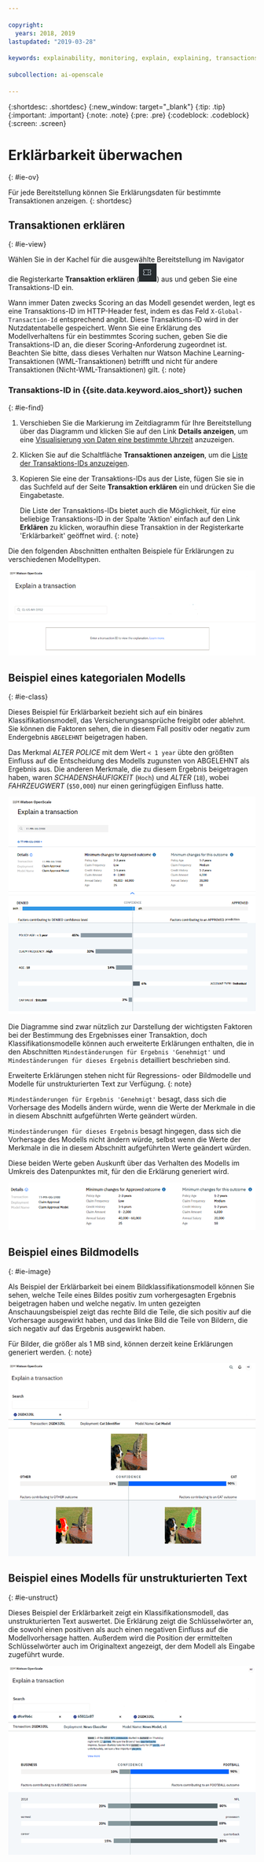 ```yaml
---

copyright:
  years: 2018, 2019
lastupdated: "2019-03-28"

keywords: explainability, monitoring, explain, explaining, transactions, transaction ID

subcollection: ai-openscale

---
```


{:shortdesc: .shortdesc}
{:new_window: target="_blank"}
{:tip: .tip}
{:important: .important}
{:note: .note}
{:pre: .pre}
{:codeblock: .codeblock}
{:screen: .screen}

# Erklärbarkeit überwachen
{: #ie-ov}

Für jede Bereitstellung können Sie Erklärungsdaten für bestimmte Transaktionen anzeigen.
{: shortdesc}

## Transaktionen erklären
{: #ie-view}

Wählen Sie in der Kachel für die ausgewählte Bereitstellung im Navigator die Registerkarte **Transaktion erklären** (![Registerkarte 'Transaktion erklären'](images/insight-transact-tab.png)) aus und geben Sie eine Transaktions-ID ein.

Wann immer Daten zwecks Scoring an das Modell gesendet werden, legt es eine Transaktions-ID im HTTP-Header fest, indem es das Feld `X-Global-Transaction-Id` entsprechend angibt. Diese Transaktions-ID wird in der Nutzdatentabelle gespeichert. Wenn Sie eine Erklärung des Modellverhaltens für ein bestimmtes Scoring suchen, geben Sie die Transaktions-ID an, die dieser Scoring-Anforderung zugeordnet ist. Beachten Sie bitte, dass dieses Verhalten nur Watson Machine Learning-Transaktionen (WML-Transaktionen) betrifft und nicht für andere Transaktionen (Nicht-WML-Transaktionen) gilt.
{: note}

### Transaktions-ID in {{site.data.keyword.aios_short}} suchen
{: #ie-find}

1.  Verschieben Sie die Markierung im Zeitdiagramm für Ihre Bereitstellung über das Diagramm und klicken Sie auf den Link **Details anzeigen**, um eine [Visualisierung von Daten eine bestimmte Uhrzeit](/docs/services/ai-openscale?topic=ai-openscale-it-ov#it-vdet) anzuzeigen.
1.  Klicken Sie auf die Schaltfläche **Transaktionen anzeigen**, um die [Liste der Transaktions-IDs anzuzeigen](/docs/services/ai-openscale?topic=ai-openscale-it-ov#it-tra).
1.  Kopieren Sie eine der Transaktions-IDs aus der Liste, fügen Sie sie in das Suchfeld auf der Seite **Transaktion erklären** ein und drücken Sie die Eingabetaste.

    Die Liste der Transaktions-IDs bietet auch die Möglichkeit, für eine beliebige Transaktions-ID in der Spalte 'Aktion' einfach auf den Link **Erklären** zu klicken, woraufhin diese Transaktion in der Registerkarte 'Erklärbarkeit' geöffnet wird.
    {: note}

  Die den folgenden Abschnitten enthalten Beispiele für Erklärungen zu verschiedenen Modelltypen.

  ![Transaktions-ID für Erklärbarkeit](images/insight-explain-trans-id.png)

## Beispiel eines kategorialen Modells
{: #ie-class}

Dieses Beispiel für Erklärbarkeit bezieht sich auf ein binäres Klassifikationsmodell, das Versicherungsansprüche freigibt oder ablehnt. Sie können die Faktoren sehen, die in diesem Fall positiv oder negativ zum Endergebnis `ABGELEHNT` beigetragen haben.

Das Merkmal *ALTER POLICE* mit dem Wert `< 1 year` übte den größten Einfluss auf die Entscheidung des Modells zugunsten von ABGELEHNT als Ergebnis aus. Die anderen Merkmale, die zu diesem Ergebnis beigetragen haben, waren *SCHADENSHÄUFIGKEIT* (`Hoch`) und *ALTER* (`18`), wobei *FAHRZEUGWERT* (`$50,000`) nur einen geringfügigen Einfluss hatte.

![Erklärbarkeit bei binärer Klassifikation](images/insight-explain-binary.png)

Die Diagramme sind zwar nützlich zur Darstellung der wichtigsten Faktoren bei der Bestimmung des Ergebnisses einer Transaktion, doch Klassifikationsmodelle können auch erweiterte Erklärungen enthalten, die in den Abschnitten `Mindeständerungen für Ergebnis 'Genehmigt'` und `Mindeständerungen für dieses Ergebnis` detailliert beschrieben sind.

Erweiterte Erklärungen stehen nicht für Regressions- oder Bildmodelle und Modelle für unstrukturierten Text zur Verfügung.
{: note}

`Mindeständerungen für Ergebnis 'Genehmigt'` besagt, dass sich die Vorhersage des Modells ändern würde, wenn die Werte der Merkmale in die in diesem Abschnitt aufgeführten Werte geändert würden.

`Mindeständerungen für dieses Ergebnis` besagt hingegen, dass sich die Vorhersage des Modells nicht ändern würde, selbst wenn die Werte der Merkmale in die in diesem Abschnitt aufgeführten Werte geändert würden.

Diese beiden Werte geben Auskunft über das Verhalten des Modells im Umkreis des Datenpunktes mit, für den die Erklärung generiert wird.

![Erklärbarkeit bei binärer Klassifikation](images/insight-explain-binary2.png)

## Beispiel eines Bildmodells
{: #ie-image}

Als Beispiel der Erklärbarkeit bei einem Bildklassifikationsmodell können Sie sehen, welche Teile eines Bildes positiv zum vorhergesagten Ergebnis beigetragen haben und welche negativ. Im unten gezeigten Anschauungsbeispiel zeigt das rechte Bild die Teile, die sich positiv auf die Vorhersage ausgewirkt haben, und das linke Bild die Teile von Bildern, die sich negativ auf das Ergebnis ausgewirkt haben.

Für Bilder, die größer als 1 MB sind, können derzeit keine Erklärungen generiert werden.
{: note}

![Erklärbarkeit bei Bildklassifikation](images/insight-explain-image.png)

## Beispiel eines Modells für unstrukturierten Text
{: #ie-unstruct}

Dieses Beispiel der Erklärbarkeit zeigt ein Klassifikationsmodell, das unstrukturierten Text auswertet. Die Erklärung zeigt die Schlüsselwörter an, die sowohl einen positiven als auch einen negativen Einfluss auf die Modellvorhersage hatten. Außerdem wird die Position der ermittelten Schlüsselwörter auch im Originaltext angezeigt, der dem Modell als Eingabe zugeführt wurde.

![Erklärbarkeit bei Bildklassifikation](images/insight-explain-text.png)
